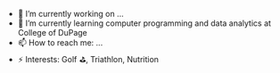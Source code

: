 
- 🔭 I’m currently working on ...
- 🌱 I’m currently learning computer programming and data analytics at College of DuPage
- 📫 How to reach me: ...
- ⚡ Interests: Golf ⛳, Triathlon, Nutrition

